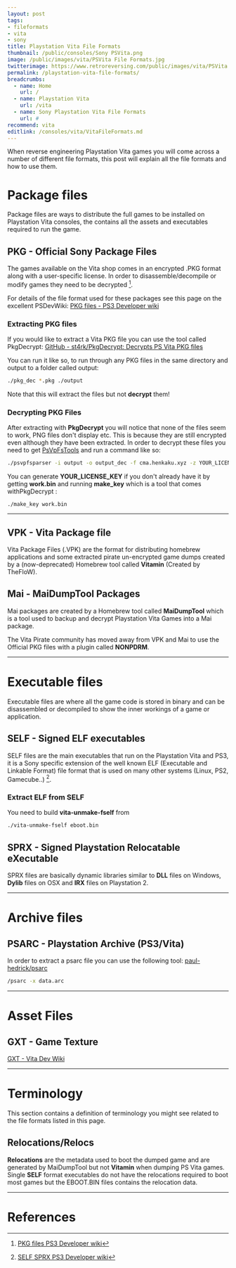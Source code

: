 ```yaml
---
layout: post
tags:
- fileformats
- vita
- sony
title: Playstation Vita File Formats
thumbnail: /public/consoles/Sony PSVita.png
image: /public/images/vita/PSVita File Formats.jpg
twitterimage: https://www.retroreversing.com/public/images/vita/PSVita File Formats.jpg
permalink: /playstation-vita-file-formats/
breadcrumbs:
  - name: Home
    url: /
  - name: Playstation Vita
    url: /vita
  - name: Sony Playstation Vita File Formats
    url: #
recommend: vita
editlink: /consoles/vita/VitaFileFormats.md
---
```

When reverse engineering Playstation Vita games you will come across a number of different file formats, this post will explain all the file formats and how to use them.

# Package files
Package files are ways to distribute the full games to be installed on Playstation Vita consoles, the contains all the assets and executables required to run the game.

## PKG - Official Sony Package Files
The games available on the Vita shop comes in an encrypted .PKG format along with a user-specific license. In order to disassemble/decompile or modify games they need to be decrypted [^2].

For details of the file format used for these packages see this page on the excellent PSDevWiki:
[PKG files - PS3 Developer wiki](https://www.psdevwiki.com/ps3/PKG_files)

### Extracting PKG files
If you would like to extract a Vita PKG file you can use the tool called PkgDecrypt:
[GitHub - st4rk/PkgDecrypt: Decrypts PS Vita PKG files](https://github.com/st4rk/PkgDecrypt)

You can run it like so, to run through any PKG files in the same directory and output to a folder called output:
```bash
./pkg_dec *.pkg ./output
```

Note that this will extract the files but not **decrypt** them!

### Decrypting PKG Files
After extracting with **PkgDecrypt** you will notice that none of the files seem to work, PNG files don't display etc. This is because they are still encrypted even although they have been extracted. 
In order to decrypt these files you need to get [PsVpFsTools](https://github.com/motoharu-gosuto/psvpfstools/) and run a command like so:
```bash
./psvpfsparser -i output -o output_dec -f cma.henkaku.xyz -z YOUR_LICENSE_KEY
```

You can generate **YOUR_LICENSE_KEY** if you don't already have it by getting **work.bin** and running **make_key** which is a tool that comes withPkgDecrypt :
```
./make_key work.bin
```


---
## VPK - Vita Package file
Vita Package Files (.VPK) are the format for distributing homebrew applications and some extracted pirate un-encrypted game dumps created by a (now-deprecated) Homebrew tool called **Vitamin** (Created by TheFloW).

## Mai - MaiDumpTool Packages
Mai packages are created by a Homebrew tool called **MaiDumpTool** which is a tool used to backup and decrypt Playstation Vita Games into a Mai package. 

The Vita Pirate community has moved away from VPK and Mai to use the Official PKG files with a plugin called **NONPDRM**.

---
# Executable files
Executable files are where all the game code is stored in binary and can be disassembled or decompiled to show the inner workings of a game or application.

## SELF - Signed ELF executables
SELF files are the main executables that run on the Playstation Vita and PS3, it is a Sony specific extension of the well known ELF (Executable and Linkable Format) file format that is used on many other systems (Linux, PS2, Gamecube..) [^1].

### Extract ELF from SELF
You need to build **vita-unmake-fself** from 
```bash
./vita-unmake-fself eboot.bin
```

## SPRX - Signed Playstation Relocatable eXecutable
SPRX files are basically dynamic libraries similar to **DLL** files on Windows, **Dylib** files on OSX and **IRX** files on Playstation 2.

---
# Archive files

## PSARC - Playstation Archive (PS3/Vita)
In order to extract a psarc file you can use the following tool: [paul-hedrick/psarc](https://github.com/paul-hedrick/psarc)
```bash
/psarc -x data.arc
```

---
# Asset Files

## GXT - Game Texture
[GXT - Vita Dev Wiki](https://playstationdev.wiki/psvitadevwiki/index.php?title=GXT)

---
# Terminology
This section contains a definition of terminology you might see related to the file formats listed in this page.

## Relocations/Relocs
**Relocations** are the metadata used to boot the dumped game and are generated by MaiDumpTool but not **Vitamin** when dumping PS Vita games. Single **SELF** format executables do not have the relocations required to boot most games but the EBOOT.BIN files contains the relocation data.

---
# References
[^1]: [SELF SPRX PS3 Developer wiki](https://www.psdevwiki.com/ps3/SELF_-_SPRX)
[^2]: [PKG files PS3 Developer wiki](https://www.psdevwiki.com/ps3/PKG_files)
